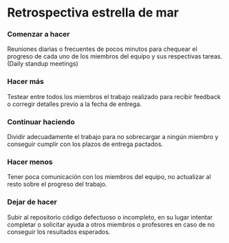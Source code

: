 # Retrospectiva estrella de mar 

### Comenzar a hacer
Reuniones diarias o frecuentes de pocos minutos para chequear el progreso de cada uno de los miembros del equipo y sus respectivas tareas. (Daily standup meetings)
### Hacer más
Testear entre todos los miembros el trabajo realizado para recibir feedback o corregir detalles previo a la fecha de entrega.
### Continuar haciendo
Dividir adecuadamente el trabajo para no sobrecargar a ningún miembro y conseguir cumplir con los plazos de entrega pactados.
### Hacer menos
Tener poca comunicación con los miembros del equipo, no actualizar al resto sobre el progreso del trabajo.
### Dejar de hacer
Subir al repositorio código defectuoso o incompleto, en su lugar intentar completar o solicitar ayuda a otros miembros o profesores en caso de no conseguir los resultados esperados.

